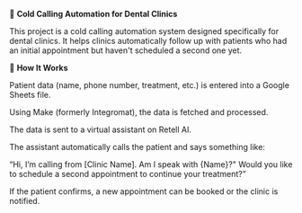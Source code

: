 🦷 **Cold Calling Automation for Dental Clinics**

This project is a cold calling automation system designed specifically for dental clinics. 
It helps clinics automatically follow up with patients who had an initial appointment but haven't scheduled a second one yet.

🚀 **How It Works**

Patient data (name, phone number, treatment, etc.) is entered into a Google Sheets file.

Using Make (formerly Integromat), the data is fetched and processed.

The data is sent to a virtual assistant on Retell AI.

The assistant automatically calls the patient and says something like:

“Hi, I’m calling from [Clinic Name]. Am I speak with {Name}?"
Would you like to schedule a second appointment to continue your treatment?”

If the patient confirms, a new appointment can be booked or the clinic is notified.
